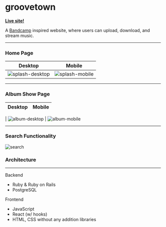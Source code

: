 
# groovetown

[**Live site!**](http://groovetown.herokuapp.com/#/)

A [Bandcamp](https://bandcamp.com/) inspired website, where users can upload, download, and stream music.

***
### Home Page
| Desktop | Mobile |
|--|--|
| ![splash-desktop](https://user-images.githubusercontent.com/6326660/102149873-545c1e00-3e24-11eb-94af-83e6a56694e5.jpg) | ![splash-mobile](https://user-images.githubusercontent.com/6326660/102149875-558d4b00-3e24-11eb-9563-ca56e2bacd18.jpg) |

***
### Album Show Page
| Desktop | Mobile |
|--|--|
|
![album-desktop](https://user-images.githubusercontent.com/6326660/102150215-e8c68080-3e24-11eb-92f2-40ce2b72686b.jpg) | ![album-mobile](https://user-images.githubusercontent.com/6326660/102150216-e95f1700-3e24-11eb-83d5-b4819b1d7e85.jpg)

***
### Search Functionality

![search](https://user-images.githubusercontent.com/6326660/102148576-93d53b00-3e21-11eb-8301-f99b18c1986a.jpg)


### Architecture

***

Backend

 - Ruby & Ruby on Rails
 - PostgreSQL

Frontend

 - JavaScript
 - React (w/ hooks)
 - HTML, CSS without any addition libraries
